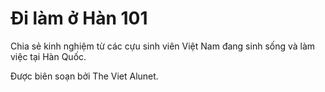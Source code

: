 # Đi làm ở Hàn 101
Chia sẻ kinh nghiệm từ các cựu sinh viên Việt Nam đang sinh sống và làm việc tại Hàn Quốc.

Được biên soạn bởi The Viet Alunet.